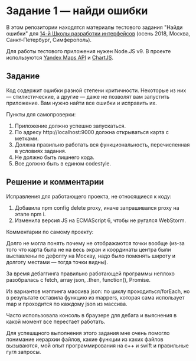 # Задание 1 — найди ошибки

В этом репозитории находятся материалы тестового задания "Найди ошибки" для [14-й Школы разработки интерфейсов](https://academy.yandex.ru/events/frontend/shri_msk-2018-2) (осень 2018, Москва, Санкт-Петербург, Симферополь).

Для работы тестового приложения нужен Node.JS v9. В проекте используются [Yandex Maps API](https://tech.yandex.ru/maps/doc/jsapi/2.1/quick-start/index-docpage/) и [ChartJS](http://www.chartjs.org).

## Задание

Код содержит ошибки разной степени критичности. Некоторые из них — стилистические, а другие — даже не позволят вам запустить приложение. Вам нужно найти все ошибки и исправить их.

Пункты для самопроверки:

1. Приложение должно успешно запускаться.
1. По адресу http://localhost:9000 должна открываться карта с метками.
1. Должна правильно работать вся функциональность, перечисленная в условиях задания.
1. Не должно быть лишнего кода.
1. Все должно быть в едином codestyle.

## Решение и комментарии

Исправления для работающего проекта, не относящиеся к коду:

1. Добавила npm config delete proxy, иначе запрашивался proxy на этапе npm i.
2. Изменила версия JS на ECMAScript 6, чтобы не ругался WebStorm. 

Комментарии по самому проекту:

Долго не могла понять почему не отображаются точки вообще (из-за того что карта была не на весь экран и координаты центра были выставлены по дефолту на Москву, надо было поменять широту и долготу местами — тогда точки видны).

За время дебаггинга правильно работающей программы неплохо разобралась с fetch, array json, .then, function(), Promise.

Из вариантов мэппинга массива json: по циклу проходиться/forEach, но в результате оставила функцию из mappers, которая сама использует map и проходится по каждому json из массива.

Часто использовала консоль в браузере для дебага и выяснения в какой момент все перестает работать.

Для успешщного выполнения этого задания мне очень помогло понимание иерархии файлов, какие функции из каких файлов вызываются, мой опыт программирования на с++ и swift и правильные гугл запросы. 
